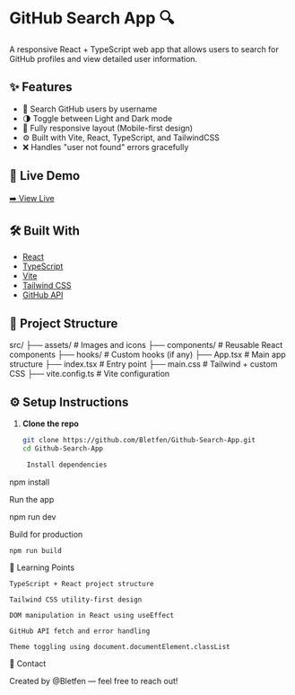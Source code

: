 # GitHub Search App 🔍

A responsive React + TypeScript web app that allows users to search for GitHub profiles and view detailed user information.

## ✨ Features

- 🔎 Search GitHub users by username
- 🌗 Toggle between Light and Dark mode
- 📱 Fully responsive layout (Mobile-first design)
- ⚙️ Built with Vite, React, TypeScript, and TailwindCSS
- ❌ Handles "user not found" errors gracefully

## 🚀 Live Demo

[➡️ View Live](https://github-search-app-five-sepia.vercel.app/)

## 🛠️ Built With

- [React](https://reactjs.org/)
- [TypeScript](https://www.typescriptlang.org/)
- [Vite](https://vitejs.dev/)
- [Tailwind CSS](https://tailwindcss.com/)
- [GitHub API](https://docs.github.com/en/rest)

## 📂 Project Structure

src/
├── assets/ # Images and icons
├── components/ # Reusable React components
├── hooks/ # Custom hooks (if any)
├── App.tsx # Main app structure
├── index.tsx # Entry point
├── main.css # Tailwind + custom CSS
├── vite.config.ts # Vite configuration

## ⚙️ Setup Instructions

1. **Clone the repo**

   ```bash
   git clone https://github.com/Bletfen/Github-Search-App.git
   cd Github-Search-App

    Install dependencies
   ```

npm install

Run the app

npm run dev

Build for production

    npm run build

🧠 Learning Points

    TypeScript + React project structure

    Tailwind CSS utility-first design

    DOM manipulation in React using useEffect

    GitHub API fetch and error handling

    Theme toggling using document.documentElement.classList

📧 Contact

Created by @Bletfen — feel free to reach out!
